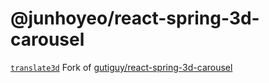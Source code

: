 # @junhoyeo/react-spring-3d-carousel
[`translate3d`](https://developer.mozilla.org/en-US/docs/Web/CSS/transform-function/translate3d()) Fork of [gutiguy/react-spring-3d-carousel](https://github.com/gutiguy/react-spring-3d-carousel)
